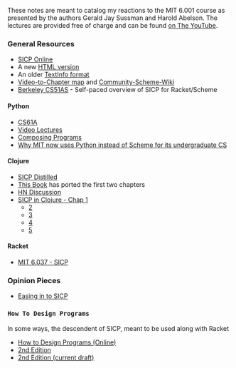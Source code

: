 These notes are meant to catalog my reactions to the MIT 6.001 course as presented by the authors Gerald Jay Sussman and Harold Abelson. The lectures are provided free of charge and can be found [on The YouTube](https://youtu.be/2Op3QLzMgSY?list=PLF4E3E1B72A58B492).


### General Resources

- [SICP Online](https://mitpress.mit.edu/sicp/)
- A new [HTML version](http://sarabander.github.io/sicp/)
- An older [TextInfo format](http://www.neilvandyke.org/sicp-texi/)
- [Video-to-Chapter map](http://community.schemewiki.org/?sicp-text-to-video-map) and [Community-Scheme-Wiki](http://community.schemewiki.org/)
- [Berkeley CS51AS](http://berkeley-cs61as.github.io) - Self-paced overview of SICP for Racket/Scheme

#### Python

- [CS61A](http://cs61a.org)
- [Video Lectures](https://youtu.be/LYCb0JacHaw?list=PLcvjwyxdQk5Eyl8NmMdPVHR7IELNaaAIJ)
- [Composing Programs](http://composingprograms.com/)
- [Why MIT now uses Python instead of Scheme for its undergraduate CS](http://irreal.org/blog/?p=2331)

#### Clojure

- [SICP Distilled](http://www.sicpdistilled.com/)
- [This Book](http://ecmendenhall.github.io/sicpclojure/) has ported the first two chapters
- [HN Discussion](https://news.ycombinator.com/item?id=10038515)
- [SICP in Clojure - Chap 1](http://www.afronski.pl/sicp-in-clojure/2015/06/04/sicp-in-clojure-chapter-1.html)
  - [2](http://www.afronski.pl/sicp-in-clojure/2015/08/07/sicp-in-clojure-chapter-2.html)
  - [3](http://www.afronski.pl/sicp-in-clojure/2015/09/18/sicp-in-clojure-chapter-3.html)
  - [4](http://www.afronski.pl/sicp-in-clojure/2015/10/05/sicp-in-clojure-chapter-4.html)
  - [5](http://www.afronski.pl/sicp-in-clojure/2015/10/19/sicp-in-clojure-chapter-5.html)

#### Racket

- [MIT 6.037 - SICP](http://web.mit.edu/alexmv/6.S184/)

### Opinion Pieces

  - [Easing in to SICP](https://hn.premii.com/#/comments/2115756)

### `How To Design Programs`

In some ways, the descendent of SICP, meant to be used along with Racket

- [How to Design Programs (Online)](http://htdp.org/)
- [2nd Edition](http://www.ccs.neu.edu/home/matthias/HtDP2e/)
- [2nd Edition (current draft)](http://www.ccs.neu.edu/home/matthias/HtDP2e/Draft/index.html)
